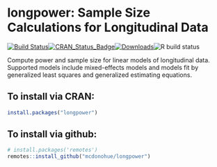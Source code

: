 # longpower: Sample Size Calculations for Longitudinal Data

[![Build Status](https://travis-ci.com/mcdonohue/longpower.svg?branch=master)](https://travis-ci.com/mcdonohue/longpower.svg?branch=master)[![CRAN\_Status\_Badge](http://www.r-pkg.org/badges/version/longpower?color=blue)](http://cran.r-project.org/package=longpower)[![Downloads](http://cranlogs.r-pkg.org/badges/longpower?color=blue)](http://cran.rstudio.com/package=longpower)![R build status](https://github.com/mcdonohue/longpower/workflows/R-CMD-check/badge.svg)

Compute power and sample size for linear models of longitudinal data. Supported models include mixed-effects models and models fit by generalized least squares and generalized estimating equations.

## To install via CRAN:

```r
install.packages("longpower")
```

## To install via github:

```r
# install.packages('remotes')
remotes::install_github("mcdonohue/longpower")
```
